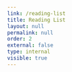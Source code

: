```yaml
---
link: /reading-list
title: Reading List
layout: null
permalink: null
order: 2
external: false
type: internal
visible: true
---
```

